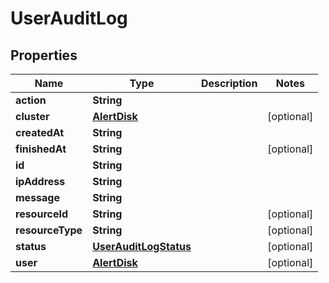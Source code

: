 

# UserAuditLog


## Properties

Name | Type | Description | Notes
------------ | ------------- | ------------- | -------------
**action** | **String** |  | 
**cluster** | [**AlertDisk**](AlertDisk.md) |  |  [optional]
**createdAt** | **String** |  | 
**finishedAt** | **String** |  |  [optional]
**id** | **String** |  | 
**ipAddress** | **String** |  | 
**message** | **String** |  | 
**resourceId** | **String** |  |  [optional]
**resourceType** | **String** |  |  [optional]
**status** | [**UserAuditLogStatus**](UserAuditLogStatus.md) |  |  [optional]
**user** | [**AlertDisk**](AlertDisk.md) |  |  [optional]



